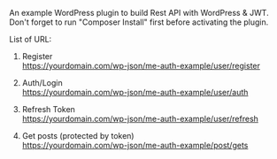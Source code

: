 An example WordPress plugin to build Rest API with WordPress &amp; JWT. Don't forget to run "Composer Install" first before activating the plugin.

List of URL:
01. Register\
https://yourdomain.com/wp-json/me-auth-example/user/register

02. Auth/Login\
https://yourdomain.com/wp-json/me-auth-example/user/auth

03. Refresh Token\
https://yourdomain.com/wp-json/me-auth-example/user/refresh

04. Get posts (protected by token)\
https://yourdomain.com/wp-json/me-auth-example/post/gets
